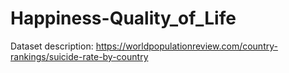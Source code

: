 # Happiness-Quality_of_Life
Dataset description: https://worldpopulationreview.com/country-rankings/suicide-rate-by-country
